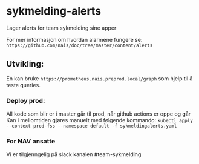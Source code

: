 # sykmelding-alerts

Lager alerts for team sykmelding sine apper

For mer informasjon om hvordan alarmene fungere se:
`https://github.com/nais/doc/tree/master/content/alerts`

## Utvikling:
En kan bruke `https://prometheus.nais.preprod.local/graph` som hjelp til å teste queries.

### Deploy prod:
All kode som blir er i master går til prod, når github actions er oppe og går
Kan i mellomtiden gjøres manuelt med følgende kommando:
`kubectl apply --context prod-fss --namespace default -f sykmeldingalerts.yaml`

### For NAV ansatte
Vi er tilgjenngelig på slack kanalen #team-sykmelding